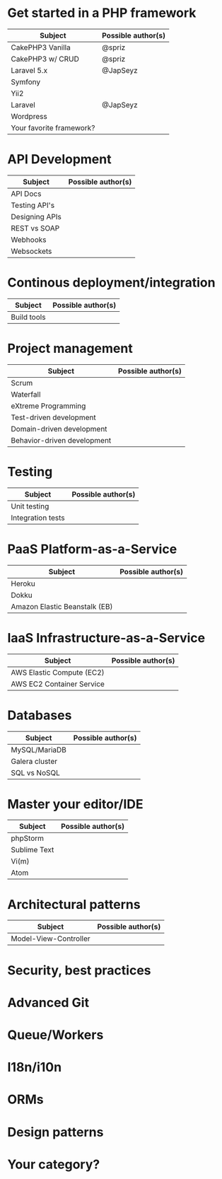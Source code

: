 # Get started in a PHP framework
| Subject         	        | Possible author(s) 	|
|---------------------------|---------------------|
| CakePHP3 Vanilla          | @spriz             	|
| CakePHP3 w/ CRUD 	        | @spriz             	|
| Laravel 5.x               | @JapSeyz          	|
| Symfony 	                |                   	|
| Yii2                      |                   	|
| Laravel 	                | @JapSeyz         	  |
| Wordpress 	              |         	          |
| Your favorite framework?  |                     |

# API Development
| Subject         	        | Possible author(s) 	|
|---------------------------|---------------------|
| API Docs                  |                     |
| Testing API's             |                     |
| Designing APIs            |                     |
| REST vs SOAP              |                     |
| Webhooks                  |                     |
| Websockets                |                     |

# Continous deployment/integration
| Subject         	        | Possible author(s) 	|
|---------------------------|---------------------|
| Build tools               |                     |

# Project management
| Subject         	        | Possible author(s) 	|
|---------------------------|---------------------|
| Scrum                     |           	        |
| Waterfall                 |           	        |
| eXtreme Programming       |           	        |
| Test-driven development   |           	        |
| Domain-driven development |           	        |
| Behavior-driven development|           	        |

# Testing
| Subject         	        | Possible author(s) 	|
|---------------------------|---------------------|
| Unit testing              |           	        |
| Integration tests         |           	        |

# PaaS Platform-as-a-Service
| Subject         	        | Possible author(s) 	|
|---------------------------|---------------------|
| Heroku                    |           	        |
| Dokku                     |           	        |
| Amazon Elastic Beanstalk (EB)|           	        |

# IaaS Infrastructure-as-a-Service
| Subject         	        | Possible author(s) 	|
|---------------------------|---------------------|
| AWS Elastic Compute (EC2) |           	        |
| AWS EC2 Container Service |           	        |

# Databases
| Subject         	        | Possible author(s) 	|
|---------------------------|---------------------|
| MySQL/MariaDB             |           	        |
| Galera cluster            |           	        |
| SQL vs NoSQL              |           	        |

# Master your editor/IDE
| Subject         	        | Possible author(s) 	|
|---------------------------|---------------------|
| phpStorm                  |           	        |
| Sublime Text              |           	        |
| Vi(m)                     |           	        |
| Atom                      |           	        |

# Architectural patterns
| Subject         	        | Possible author(s) 	|
|---------------------------|---------------------|
| Model-View-Controller     |           	        |

# Security, best practices
# Advanced Git
# Queue/Workers
# I18n/i10n
# ORMs
# Design patterns

# Your category?
